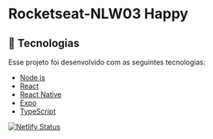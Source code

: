 # Rocketseat-NLW03 Happy

## 🚀 Tecnologias

Esse projeto foi desenvolvido com as seguintes tecnologias:

- [Node.js](https://nodejs.org/en/)
- [React](https://reactjs.org)
- [React Native](https://facebook.github.io/react-native/)
- [Expo](https://expo.io/)
- [TypeScript](https://www.typescriptlang.org/)

[![Netlify Status](https://api.netlify.com/api/v1/badges/094a0d38-6222-429a-8da3-ce426ce267dd/deploy-status)](https://happy-henriqueritter.netlify.app/)

